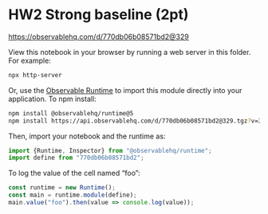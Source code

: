 # HW2 Strong baseline (2pt)

https://observablehq.com/d/770db06b08571bd2@329

View this notebook in your browser by running a web server in this folder. For
example:

~~~sh
npx http-server
~~~

Or, use the [Observable Runtime](https://github.com/observablehq/runtime) to
import this module directly into your application. To npm install:

~~~sh
npm install @observablehq/runtime@5
npm install https://api.observablehq.com/d/770db06b08571bd2@329.tgz?v=3
~~~

Then, import your notebook and the runtime as:

~~~js
import {Runtime, Inspector} from "@observablehq/runtime";
import define from "770db06b08571bd2";
~~~

To log the value of the cell named “foo”:

~~~js
const runtime = new Runtime();
const main = runtime.module(define);
main.value("foo").then(value => console.log(value));
~~~
